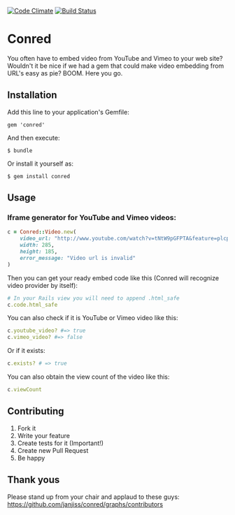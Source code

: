 [![Code Climate](https://codeclimate.com/github/janjiss/conred.png)](https://codeclimate.com/github/janjiss/conred)
[![Build Status](https://travis-ci.org/janjiss/conred.png?branch=master)](https://travis-ci.org/janjiss/conred)

# Conred

You often have to embed video from YouTube and Vimeo to your web site? Wouldn't it be nice if we had a gem that could make video embedding from URL's easy as pie? BOOM. Here you go.

## Installation

Add this line to your application's Gemfile:

    gem 'conred'

And then execute:

    $ bundle

Or install it yourself as:

    $ gem install conred

## Usage

### Iframe generator for YouTube and Vimeo videos:

```ruby
c = Conred::Video.new(
	video_url: "http://www.youtube.com/watch?v=tNtW9pGFPTA&feature=plcp", 
	width: 285, 
	height: 185,
	error_message: "Video url is invalid"
)
```

Then you can get your ready embed code like this (Conred will recognize video provider by itself):

```ruby
# In your Rails view you will need to append .html_safe
c.code.html_safe
```
    
You can also check if it is YouTube or Vimeo video like this:

```ruby
c.youtube_video? #=> true
c.vimeo_video? #=> false
```
    
Or if it exists:

```ruby
c.exists? # => true
```

You can also obtain the view count of the video like this:

```ruby
c.viewCount
```

## Contributing

1. Fork it
2. Write your feature
3. Create tests for it (Important!)
4. Create new Pull Request
5. Be happy

## Thank yous

Please stand up from your chair and applaud to these guys: https://github.com/janjiss/conred/graphs/contributors
